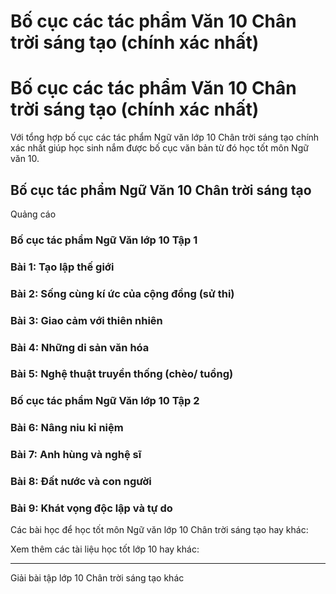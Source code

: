 # Bố cục các tác phẩm Văn 10 Chân trời sáng tạo (chính xác nhất)

# Bố cục các tác phẩm Văn 10 Chân trời sáng tạo (chính xác nhất)

Với tổng hợp bố cục các tác phẩm Ngữ văn lớp 10 Chân trời sáng tạo chính xác nhất giúp học sinh nắm được bố cục văn bản từ đó học tốt môn Ngữ văn 10.

## Bố cục tác phẩm Ngữ Văn 10 Chân trời sáng tạo

Quảng cáo

### Bố cục tác phẩm Ngữ Văn lớp 10 Tập 1

### **Bài 1: Tạo lập thế giới**

### **Bài 2: Sống cùng kí ức của cộng đồng (sử thi)**

### **Bài 3: Giao cảm với thiên nhiên**

### **Bài 4: Những di sản văn hóa**

### **Bài 5: Nghệ thuật truyền thống (chèo/ tuồng)**

### Bố cục tác phẩm Ngữ Văn lớp 10 Tập 2

### **Bài 6: Nâng niu kỉ niệm**

### **Bài 7: Anh hùng và nghệ sĩ**

### **Bài 8: Đất nước và con người**

### **Bài 9: Khát vọng độc lập và tự do**

Các bài học để học tốt môn Ngữ văn lớp 10 Chân trời sáng tạo hay khác:

Xem thêm các tài liệu học tốt lớp 10 hay khác:

* * *

Giải bài tập lớp 10 Chân trời sáng tạo khác
